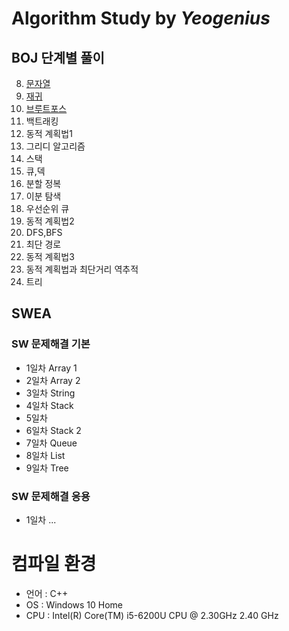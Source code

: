 # Algorithm Study by *Yeogenius*
## BOJ 단계별 풀이
08. [문자열](https://github.com/yeojini/Algorithm/tree/master/BOJ/8.%EB%AC%B8%EC%9E%90%EC%97%B4)
11. [재귀](https://github.com/yeojini/Algorithm/tree/master/BOJ/11.%EC%9E%AC%EA%B7%80)
13. [브루트포스](https://github.com/yeojini/Algorithm/tree/master/BOJ/13.%EB%B8%8C%EB%A3%A8%ED%8A%B8%ED%8F%AC%EC%8A%A4)
15. 백트래킹
16. 동적 계획법1
18. 그리디 알고리즘
20. 스택
21. 큐,덱
23. 분할 정복
24. 이분 탐색
25. 우선순위 큐
26. 동적 계획법2
28. DFS,BFS
29. 최단 경로
30. 동적 계획법3
31. 동적 계획법과 최단거리 역추적
34. 트리

## SWEA
### SW 문제해결 기본
- 1일차 Array 1
- 2일차 Array 2
- 3일차 String
- 4일차 Stack
- 5일차
- 6일차 Stack 2
- 7일차 Queue
- 8일차 List
- 9일차 Tree
### SW 문제해결 응용
- 1일차 ...
# 컴파일 환경
- 언어 : C++
- OS : Windows 10 Home
- CPU : Intel(R) Core(TM) i5-6200U CPU @ 2.30GHz 2.40 GHz
